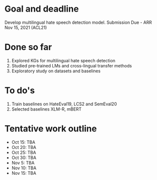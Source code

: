 # Goal and deadline
Develop multilingual hate speech detection model.
Submission Due - ARR Nov 15, 2021 (ACL21)

# Done so far
1. Explored KGs for multilingual hate speech detection
2. Studied pre-trained LMs and cross-lingual transfer methods
3. Exploratory study on datasets and baselines

# To do's
1. Train baselines on HateEval19, LCS2 and SemEval20 
2. Selected baselines XLM-R, mBERT

# Tentative work outline
- Oct 15: TBA
- Oct 20: TBA
- Oct 25: TBA
- Oct 30: TBA
- Nov 5: TBA
- Nov 10: TBA
- Nov 15: TBA
